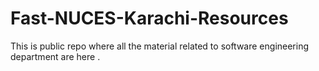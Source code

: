# Fast-NUCES-Karachi-Resources
This is public repo where all the material related to software engineering department are here . 

